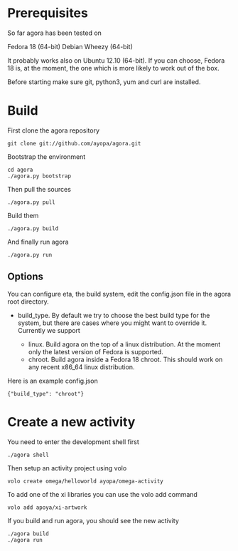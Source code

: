 # Prerequisites

So far agora has been tested on

Fedora 18 (64-bit)
Debian Wheezy (64-bit)

It probably works also on Ubuntu 12.10 (64-bit). If you can choose, Fedora 18
is, at the moment, the one which is more likely to work out of the box.

Before starting make sure git, python3, yum and curl are installed.

# Build

First clone the agora repository

    git clone git://github.com/ayopa/agora.git

Bootstrap the environment

    cd agora
    ./agora.py bootstrap

Then pull the sources

    ./agora.py pull

Build them

    ./agora.py build

And finally run agora

    ./agora.py run

## Options

You can configure eta, the build system, edit the config.json file in the agora
root directory.

* build_type. By default we try to choose the best build type for the system,
but there are cases where you might want to override it. Currently we support

    * linux. Build agora on the top of a linux distribution. At the moment only
    the latest version of Fedora is supported.
    * chroot. Build agora inside a Fedora 18 chroot. This should work on any
    recent x86_64 linux distribution.

Here is an example config.json

    {"build_type": "chroot"}

# Create a new activity

You need to enter the development shell first

    ./agora shell

Then setup an activity project using volo

    volo create omega/helloworld ayopa/omega-activity

To add one of the xi libraries you can use the volo add command

    volo add apoya/xi-artwork

If you build and run agora, you should see the new activity

    ./agora build
    ./agora run
